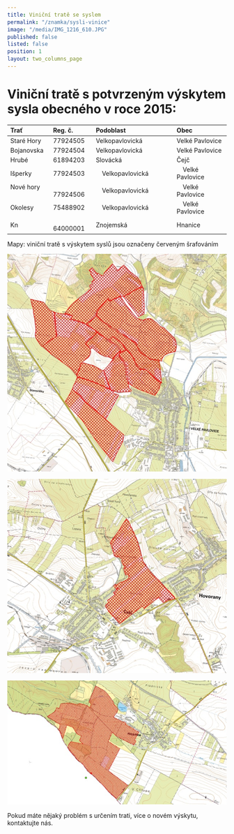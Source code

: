 ```yaml
---
title: Viniční tratě se syslem
permalink: "/znamka/sysli-vinice"
image: "/media/IMG_1216_610.JPG"
published: false
listed: false
position: 1
layout: two_columns_page
---
```

# Viniční tratě s potvrzeným výskytem sysla obecného v roce 2015:

| Trať       | Reg. č.  | Podoblast       | Obec            |
|:-----------|:---------|:----------------|:----------------|
| Staré Hory | 77924505 | Velkopavlovická | Velké Pavlovice |
| Bojanovska | 77924504 | Velkopavlovická | Velké Pavlovice |
| Hrubé      | 61894203 | Slovácká        | Čejč            |
| Išperky    | 77924503 | Velkopavlovická | Velké Pavlovice |
| Nové hory  | 77924506 | Velkopavlovická | Velké Pavlovice |
| Okolesy    | 75488902 | Velkopavlovická | Velké Pavlovice |
| Kn         | 64000001 | Znojemská       | Hnanice         |

Mapy: viniční tratě s výskytem syslů jsou označeny červeným šrafováním

![](/media/VT_Velke_Pavlovice_610.jpg)

![](/media/VT_cejc_610.jpg)

![](/media/VT_Hnanice_610.jpg)

Pokud máte nějaký problém s určením trati, více o novém výskytu,
kontaktujte nás.
